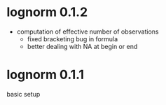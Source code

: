 # lognorm 0.1.2

- computation of effective number of observations
  - fixed bracketing bug in formula
  - better dealing with NA at begin or end

# lognorm 0.1.1

basic setup
